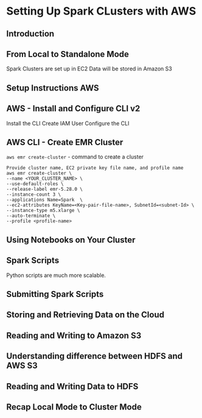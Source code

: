 # Setting Up Spark CLusters with AWS

## Introduction
## From Local to Standalone Mode
Spark Clusters are set up in EC2
Data will be stored in Amazon S3
## Setup Instructions AWS
## AWS - Install and Configure CLI v2
Install the CLI
Create IAM User
Configure the CLI

## AWS CLI - Create EMR Cluster

`aws emr create-cluster` - command to create a cluster


    Provide cluster name, EC2 private key file name, and profile name
    aws emr create-cluster \
    --name <YOUR_CLUSTER_NAME> \
    --use-default-roles \
    --release-label emr-5.28.0 \
    --instance-count 3 \
    --applications Name=Spark  \
    --ec2-attributes KeyName=<Key-pair-file-name>, SubnetId=<subnet-Id> \
    --instance-type m5.xlarge \
    --auto-terminate \
    --profile <profile-name>



## Using Notebooks on Your Cluster
## Spark Scripts
Python scripts are much more scalable.
## Submitting Spark Scripts
## Storing and Retrieving Data on the Cloud
## Reading and Writing to Amazon S3
## Understanding difference between HDFS and AWS S3
## Reading and Writing Data to HDFS
## Recap Local Mode to Cluster Mode